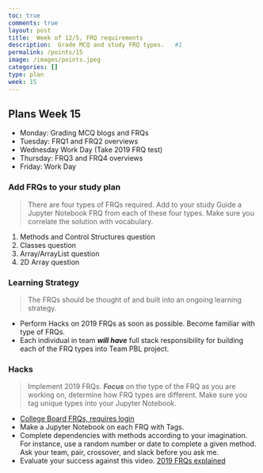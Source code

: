 ```yaml
---
toc: true
comments: true
layout: post
title:  Week of 12/5, FRQ requirements
description:  Grade MCQ and study FRQ types.   #1
permalink: /points/15
image: /images/points.jpeg
categories: []
type: plan
week: 15
---
```


## Plans Week 15
- Monday: Grading MCQ blogs and FRQs
- Tuesday: FRQ1 and FRQ2 overviews
- Wednesday Work Day (Take 2019 FRQ test)
- Thursday: FRQ3 and FRQ4 overviews
- Friday: Work Day

### Add FRQs to your study plan
> There are four types of FRQs required.  Add to your study Guide a Jupyter Notebook FRQ from each of these four types.  Make sure you correlate the solution with vocabulary.
1. Methods and Control Structures question
2. Classes question 
3. Array/ArrayList question
4. 2D Array question
### Learning Strategy
> The FRQs should be thought of and built into an ongoing learning strategy.
- Perform Hacks on 2019 FRQs as soon as possible.  Become familiar with type of FRQs.
- Each individual in team ***will have*** full stack responsibility for building each of the FRQ types into Team PBL project.

### Hacks 
> Implement 2019 FRQs. ***Focus*** on the type of the FRQ as you are working on, determine how FRQ types are different.  Make sure you tag unique types into your Jupyter Notebook.
- [College Board FRQs, requires login](https://apstudents.collegeboard.org/courses/ap-computer-science-a/free-response-questions-by-year)
- Make a Jupyter Notebook on each FRQ with Tags.
- Complete dependencies with methods according to your imagination.  For instance, use a random number or date to complete a given method.  Ask your team, pair, crossover, and slack before you ask me.
- Evaluate your success against this video.  [2019 FRQs explained](https://www.youtube.com/watch?v=zdic9Fi_XTc)
